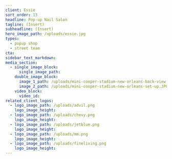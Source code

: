 ```yaml
---
client: Essie
sort_order: 13
headline: Pop-up Nail Salon
tagline: (Insert)
subheadline: (Insert)
hero_image_path: /uploads/essie.jpg
types:
  - popup shop
  - street team
cta:
sidebar_text_markdown:
media_section:
  - single_image_block:
      single_image_path:
    double_image_block:
      image_1_path: /uploads/mini-cooper-stadium-new-orleans-back-view.JPG
      image_2_path: /uploads/mini-cooper-stadium-new-orleans-set-up.JPG
    video_block:
      video_id:
related_client_logos:
  - logo_image_path: /uploads/advil.png
    logo_image_height:
  - logo_image_path: /uploads/chevy.png
    logo_image_height:
  - logo_image_path: /uploads/jetblue.png
    logo_image_height:
  - logo_image_path: /uploads/mm.png
    logo_image_height:
  - logo_image_path: /uploads/fineliving.png
    logo_image_height:
---
```



<br><!--![endif]---->
